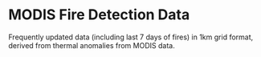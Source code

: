 # MODIS Fire Detection Data

Frequently updated data (including last 7 days of fires) in 1km grid format, derived from thermal anomalies from MODIS data.

